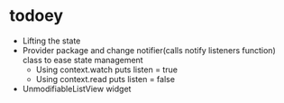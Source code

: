 # todoey

- Lifting the state
- Provider package and change notifier(calls notify listeners function) class to ease state management
	- Using context.watch puts listen = true
	- Using context.read puts listen = false
- UnmodifiableListView widget
